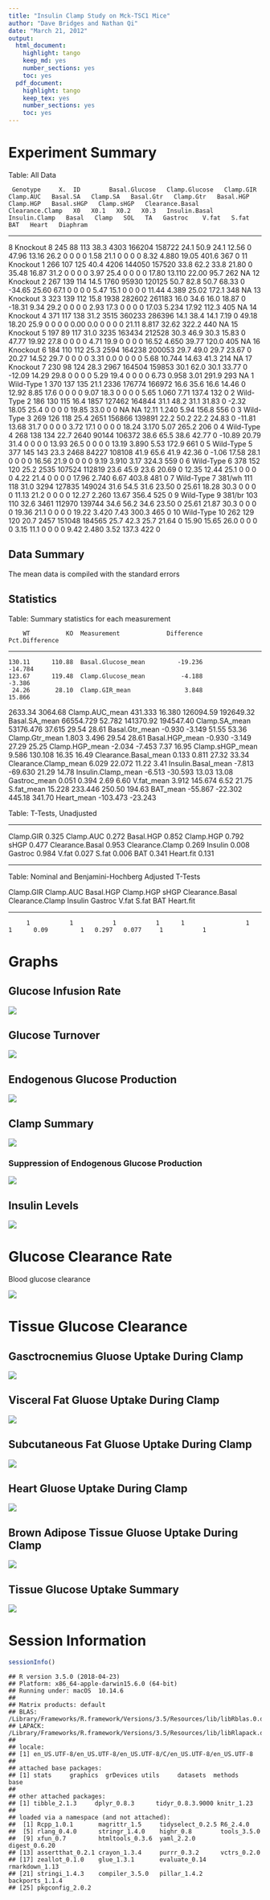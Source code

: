 ```yaml
---
title: "Insulin Clamp Study on Mck-TSC1 Mice"
author: "Dave Bridges and Nathan Qi"
date: "March 21, 2012"
output:
  html_document:
    highlight: tango
    keep_md: yes
    number_sections: yes
    toc: yes
  pdf_document:
    highlight: tango
    keep_tex: yes
    number_sections: yes
    toc: yes
---
```




# Experiment Summary


Table: All Data

     Genotype     X.  ID        Basal.Glucose   Clamp.Glucose   Clamp.GIR   Clamp.AUC   Basal.SA   Clamp.SA   Basal.Gtr   Clamp.Gtr   Basal.HGP   Clamp.HGP   Basal.sHGP   Clamp.sHGP   Clearance.Basal   Clearance.Clamp   X0   X0.1   X0.2   X0.3   Insulin.Basal   Insulin.Clamp   Basal   Clamp   SOL   TA   Gastroc    V.fat   S.fat     BAT   Heart   Diaphram
---  ----------  ---  -------  --------------  --------------  ----------  ----------  ---------  ---------  ----------  ----------  ----------  ----------  -----------  -----------  ----------------  ----------------  ---  -----  -----  -----  --------------  --------------  ------  ------  ----  ---  --------  -------  ------  ------  ------  ---------
8    Knockout      8  245                  88             113        38.3        4303     166204     158722        24.1        50.9        24.1       12.56            0        47.96             13.16              26.2    0      0      0      0            1.58            21.1       0       0     0    0      8.32    4.880   19.05   401.6     367          0
11   Knockout      1  266                 107             125        40.4        4206     144050     157520        33.8        62.2        33.8       21.80            0        35.48             16.87              31.2    0      0      0      0            3.97            25.4       0       0     0    0     17.80   13.110   22.00    95.7     262         NA
12   Knockout      2  267                 139             114        14.5        1760      95930     120125        50.7        82.8        50.7       68.33            0       -34.65             25.60              67.1    0      0      0      0            5.47            15.1       0       0     0    0     11.44    4.389   25.02   172.1     348         NA
13   Knockout      3  323                 139             112        15.8        1938     282602     261183        16.0        34.6        16.0       18.87            0       -18.31              9.34              29.2    0      0      0      0            2.93            17.3       0       0     0    0     17.03    5.234   17.92   112.3     405         NA
14   Knockout      4  371                 117             138        31.2        3515     360233     286396        14.1        38.4        14.1        7.19            0        49.18             18.20              25.9    0      0      0      0            0.00             0.0       0       0     0    0     21.11    8.817   32.62   322.2     440         NA
15   Knockout      5  197                  89             117        31.0        3235     163434     212528        30.3        46.9        30.3       15.83            0        47.77             19.92              27.8    0      0      0      0            4.71            19.9       0       0     0    0     16.52    4.650   39.77   120.0     405         NA
16   Knockout      6  184                 110             112        25.3        2594     164238     200053        29.7        49.0        29.7       23.67            0        20.27             14.52              29.7    0      0      0      0            3.31             0.0       0       0     0    0      5.68   10.744   14.63    41.3     214         NA
17   Knockout      7  230                  98             124        28.3        2967     164504     159853        30.1        62.0        30.1       33.77            0       -12.09             14.29              29.8    0      0      0      0            5.29            19.4       0       0     0    0      6.73    0.958    3.01   291.9     293         NA
1    Wild-Type     1  370                 137             135        21.1        2336     176774     166972        16.6        35.6        16.6       14.46            0        12.92              8.85              17.6    0      0      0      0            9.07            18.3       0       0     0    0      5.65    1.060    7.71   137.4     132          0
2    Wild-Type     2  186                 130             115        16.4        1857     127462     164844        31.1        48.2        31.1       31.83            0        -2.32             18.05              25.4    0      0      0      0           19.85            33.0       0       0    NA   NA     12.11    1.240    5.94   156.8     556          0
3    Wild-Type     3  269                 126             118        25.4        2651     156866     139891        22.2        50.2        22.2       24.83            0       -11.81             13.68              31.7    0      0      0      0            3.72            17.1       0       0     0    0     18.24    3.170    5.07   265.2     206          0
4    Wild-Type     4  268                 138             134        22.7        2640      90144     106372        38.6        65.5        38.6       42.77            0       -10.89             20.79              31.4    0      0      0      0           13.93            26.5       0       0     0    0     13.19    3.890    5.53   172.9     661          0
5    Wild-Type     5  377                 145             143        23.3        2468      84227     108108        41.9        65.6        41.9       42.36            0        -1.06             17.58              28.1    0      0      0      0           16.56            21.9       0       0     0    0      9.19    3.910    3.17   324.3     559          0
6    Wild-Type     6  378                 152             120        25.2        2535     107524     112819        23.6        45.9        23.6       20.69            0        12.35             12.44              25.1    0      0      0      0            4.22            21.4       0       0     0    0     17.96    2.740    6.67   403.8     481          0
7    Wild-Type     7  381/wh              111             118        31.0        3294     127835     149024        31.6        54.5        31.6       23.50            0        25.61             18.28              30.3    0      0      0      0           11.13            21.2       0       0     0    0     12.27    2.260   13.67   356.4     525          0
9    Wild-Type     9  381/br              103             110        32.6        3461     112970     139744        34.6        56.2        34.6       23.50            0        25.61             21.87              30.3    0      0      0      0           19.36            21.1       0       0     0    0     19.22    3.420    7.43   300.3     465          0
10   Wild-Type    10  262                 129             120        20.7        2457     151048     184565        25.7        42.3        25.7       21.64            0        15.90             15.65              26.0    0      0      0      0            3.15            11.1       0       0     0    0      9.42    2.480    3.52   137.3     422          0

## Data Summary



The mean data is compiled with the standard errors

## Statistics





Table: Summary statistics for each measurement

        WT          KO  Measurement             Difference   Pct.Difference
----------  ----------  ---------------------  -----------  ---------------
    130.11      110.88  Basal.Glucose_mean         -19.236          -14.784
    123.67      119.48  Clamp.Glucose_mean          -4.188           -3.386
     24.26       28.10  Clamp.GIR_mean               3.848           15.866
   2633.34     3064.68  Clamp.AUC_mean             431.333           16.380
 126094.59   192649.32  Basal.SA_mean            66554.729           52.782
 141370.92   194547.40  Clamp.SA_mean            53176.476           37.615
     29.54       28.61  Basal.Gtr_mean              -0.930           -3.149
     51.55       53.36  Clamp.Gtr_mean               1.803            3.496
     29.54       28.61  Basal.HGP_mean              -0.930           -3.149
     27.29       25.25  Clamp.HGP_mean              -2.034           -7.453
      7.37       16.95  Clamp.sHGP_mean              9.586          130.108
     16.35       16.49  Clearance.Basal_mean         0.133            0.811
     27.32       33.34  Clearance.Clamp_mean         6.029           22.072
     11.22        3.41  Insulin.Basal_mean          -7.813          -69.630
     21.29       14.78  Insulin.Clamp_mean          -6.513          -30.593
     13.03       13.08  Gastroc_mean                 0.051            0.394
      2.69        6.60  V.fat_mean                   3.912          145.674
      6.52       21.75  S.fat_mean                  15.228          233.446
    250.50      194.63  BAT_mean                   -55.867          -22.302
    445.18      341.70  Heart_mean                -103.473          -23.243


Table: T-Tests, Unadjusted

----------------  ------
Clamp.GIR          0.325
Clamp.AUC          0.272
Basal.HGP          0.852
Clamp.HGP          0.792
sHGP               0.477
Clearance.Basal    0.953
Clearance.Clamp    0.269
Insulin            0.008
Gastroc            0.984
V.fat              0.027
S.fat              0.006
BAT                0.341
Heart.fit          0.131
----------------  ------



Table: Nominal and Benjamini-Hochberg Adjusted T-Tests

 Clamp.GIR   Clamp.AUC   Basal.HGP   Clamp.HGP   sHGP   Clearance.Basal   Clearance.Clamp   Insulin   Gastroc   V.fat   S.fat   BAT   Heart.fit
----------  ----------  ----------  ----------  -----  ----------------  ----------------  --------  --------  ------  ------  ----  ----------
         1           1           1           1      1                 1                 1      0.09         1   0.297   0.077     1           1


# Graphs

## Glucose Infusion Rate

![](figures/gir-1.png)<!-- -->

## Glucose Turnover

![](figures/glucose-turnover-1.png)<!-- -->

## Endogenous Glucose Production

![](figures/glucose-production-1.png)<!-- -->

## Clamp Summary

![](figures/clamp-summary-1.png)<!-- -->

### Suppression of Endogenous Glucose Production

![](figures/sHGP-1.png)<!-- -->

## Insulin Levels

![](figures/insulin-1.png)<!-- -->

# Glucose Clearance Rate

Blood glucose clearance

![](figures/glucose-clearance-1.png)<!-- -->

# Tissue Glucose Clearance

## Gasctrocnemius Gluose Uptake During Clamp

![](figures/gastroc-1.png)<!-- -->

## Visceral Fat Gluose Uptake During Clamp

![](figures/v-fat-1.png)<!-- -->

## Subcutaneous Fat Gluose Uptake During Clamp

![](figures/s-fat-1.png)<!-- -->

## Heart Gluose Uptake During Clamp

![](figures/heart-1.png)<!-- -->

## Brown Adipose Tissue Gluose Uptake During Clamp

![](figures/bat-1.png)<!-- -->

##  Tissue Glucose Uptake Summary

![](figures/tissue-glucose-uptake-summary-1.png)<!-- -->

# Session Information


```r
sessionInfo()
```

```
## R version 3.5.0 (2018-04-23)
## Platform: x86_64-apple-darwin15.6.0 (64-bit)
## Running under: macOS  10.14.6
## 
## Matrix products: default
## BLAS: /Library/Frameworks/R.framework/Versions/3.5/Resources/lib/libRblas.0.dylib
## LAPACK: /Library/Frameworks/R.framework/Versions/3.5/Resources/lib/libRlapack.dylib
## 
## locale:
## [1] en_US.UTF-8/en_US.UTF-8/en_US.UTF-8/C/en_US.UTF-8/en_US.UTF-8
## 
## attached base packages:
## [1] stats     graphics  grDevices utils     datasets  methods   base     
## 
## other attached packages:
## [1] tibble_2.1.3     dplyr_0.8.3      tidyr_0.8.3.9000 knitr_1.23      
## 
## loaded via a namespace (and not attached):
##  [1] Rcpp_1.0.1       magrittr_1.5     tidyselect_0.2.5 R6_2.4.0        
##  [5] rlang_0.4.0      stringr_1.4.0    highr_0.8        tools_3.5.0     
##  [9] xfun_0.7         htmltools_0.3.6  yaml_2.2.0       digest_0.6.20   
## [13] assertthat_0.2.1 crayon_1.3.4     purrr_0.3.2      vctrs_0.2.0     
## [17] zeallot_0.1.0    glue_1.3.1       evaluate_0.14    rmarkdown_1.13  
## [21] stringi_1.4.3    compiler_3.5.0   pillar_1.4.2     backports_1.1.4 
## [25] pkgconfig_2.0.2
```
